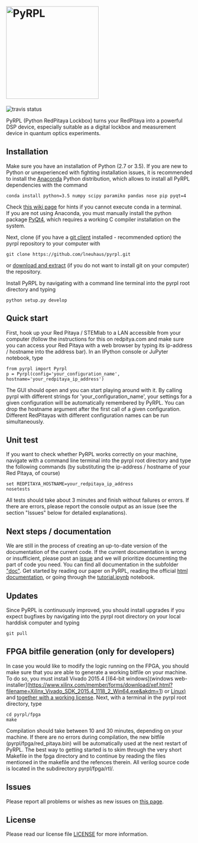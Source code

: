 # <img src="https://github.com/lneuhaus/pyrpl/blob/master/logo.png" width="250" alt="PyRPL">
![travis status](https://travis-ci.com/lneuhaus/pyrpl.svg?token=Au8JgYk93p9iq2p6bSTp&branch=master "Travis status")

PyRPL (Python RedPitaya Lockbox) turns your RedPitaya into a powerful DSP device, especially suitable as a digital lockbox and measurement device in quantum optics experiments.


## Installation
Make sure you have an installation of Python (2.7 or 3.5). If you are new to Python or unexperienced with fighting installation issues, it is recommended to install the [Anaconda](https://www.continuum.io/downloads) Python distribution, which allows to install all PyRPL dependencies with the command 
```
conda install python=3.5 numpy scipy paramiko pandas nose pip pyqt=4
```
Check [this wiki page](https://github.com/lneuhaus/pyrpl/wiki/Common-issues-with-anaconda) for hints if you cannot execute conda in a terminal.  
If you are not using Anaconda, you must manually install the python package [PyQt4](https://pypi.python.org/pypi/PyQt4), which requires a working C compiler installation on the system.

Next, clone (if you have a [git client](https://git-scm.com/downloads) installed - recommended option) the pyrpl repository to your computer with 
```
git clone https://github.com/lneuhaus/pyrpl.git
```
or [download and extract](https://github.com/lneuhaus/pyrpl/archive/master.zip) (if you do not want to install git on your computer) the repository. 

Install PyRPL by navigating with a command line terminal into the pyrpl root directory and typing
```
python setup.py develop
```

## Quick start
First, hook up your Red Pitaya / STEMlab to a LAN accessible from your computer (follow the instructions for this on redpitya.com and make sure you can access your Red Pitaya with a web browser by typing its ip-address /  hostname into the address bar).
In an IPython console or JuPyter notebook, type
```
from pyrpl import Pyrpl
p = Pyrpl(config='your_configuration_name', hostname='your_redpitaya_ip_address')
```
The GUI should open and you can start playing around with it. By calling pyrpl with different strings for 'your_configuration_name', your settings for a given configuration will be automatically remembered by PyRPL. You can drop the hostname argument after the first call of a given configuration. Different RedPitayas with different configuration names can be run simultaneously. 

## Unit test
If you want to check whether PyRPL works correctly on your machine, navigate with a command line terminal into the pyrpl root directory and type the  following commands (by substituting the ip-address / hostname of your Red Pitaya, of course)
```
set REDPITAYA_HOSTNAME=your_redpitaya_ip_address
nosetests
```
All tests should take about 3 minutes and finish without failures or errors. If there are errors, please report the console output as an issue (see the section "Issues" below for detailed explanations).

## Next steps / documentation
We are still in the process of creating an up-to-date version of the documentation of the current code. If the current documentation is wrong or insufficient, please post an [issue](https://github.com/lneuhaus/pyrpl/issues) and we will prioritize documenting the part of code you need. 
You can find all documentation in the subfolder ["doc"](https://github.com/lneuhaus/pyrpl/blob/master/doc). Get started by reading our paper on PyRPL, reading the official [html documentation](https://github.com/lneuhaus/pyrpl/blob/master/doc/sphinx/build/html/index.html), or going through the [tutorial.ipynb](https://github.com/lneuhaus/pyrpl/blob/master/doc/tutorial.ipynb) notebook. 

## Updates
Since PyRPL is continuously improved, you should install upgrades if you expect bugfixes by navigating into the pyrpl root directory on your local harddisk computer and typing
```
git pull
```

## FPGA bitfile generation (only for developers)
In case you would like to modify the logic running on the FPGA, you should make sure that you are able to generate a working bitfile on your machine. To do so, you must install Vivado 2015.4  [(64-bit windows](windows web-installer](https://www.xilinx.com/member/forms/download/xef.html?filename=Xilinx_Vivado_SDK_2015.4_1118_2_Win64.exe&akdm=1) or [Linux)](https://www.xilinx.com/member/forms/download/xef.html?filename=Xilinx_Vivado_SDK_2015.4_1118_2_Lin64.bin&akdm=1) and [together with a working license](https://github.com/lneuhaus/pyrpl/wiki/How-to-get-the-right-license-for-Vivado-2015.4). Next, with a terminal in the pyrpl root directory, type
```
cd pyrpl/fpga
make
```
Compilation should take between 10 and 30 minutes, depending on your machine. If there are no errors during compilation, the new bitfile (pyrpl/fpga/red_pitaya.bin) will be automatically used at the next restart of PyRPL. The best way to getting started is to skim through the very short Makefile in the fpga directory and to continue by reading the files mentioned in the makefile and the refences therein. All verilog source code is located in the subdirectory pyrpl/fpga/rtl/. 

## Issues
Please report all problems or wishes as new issues on [this page](https://github.com/lneuhaus/pyrpl/issues).

## License
Please read our license file [LICENSE](https://github.com/lneuhaus/pyrpl/blob/master/LICENSE) for more information. 
